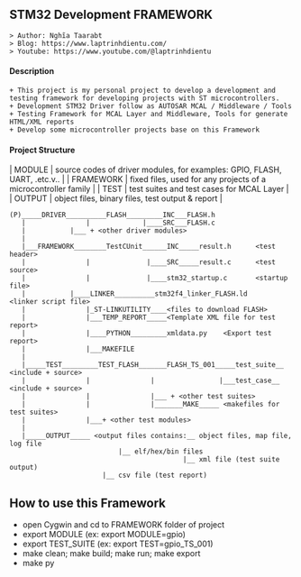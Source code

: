 ## STM32 Development FRAMEWORK
	> Author: Nghĩa Taarabt
	> Blog: https://www.laptrinhdientu.com/
	> Youtube: https://www.youtube.com/@laptrinhdientu
#### Description
	+ This project is my personal project to develop a development and testing framework for developing projects with ST microcontrollers.
	+ Development STM32 Driver follow as AUTOSAR MCAL / Middleware / Tools
	+ Testing Framework for MCAL Layer and Middleware, Tools for generate HTML/XML reports
	+ Develop some microcontroller projects base on this Framework

#### Project Structure
| MODULE | source codes of driver modules, for examples: GPIO, FLASH, UART, .etc.v.. |
| FRAMEWORK | fixed files, used for any projects of a microcontroller family |
| TEST | test suites and test cases for MCAL Layer |
| OUTPUT | object files, binary files, test output & report |

```
(P)_____DRIVER__________FLASH_________INC___FLASH.h
   |	      	   |	         |____SRC___FLASH.c
   |		   |___ + <other driver modules>
   |
   |___FRAMEWORK________TestCUnit______INC_____result.h 	 <test header>
   |               |              |____SRC_____result.c 	 <test source>
   |               |              |____stm32_startup.c 	 	 <startup file>
   |		   |____LINKER__________stm32f4_linker_FLASH.ld 	 <linker script file>
   |               |_ST-LINKUTILITY____<files to download FLASH>
   |               |___TEMP_REPORT_____<Template XML file for test report>
   |               |____PYTHON_________xmldata.py	 <Export test report>
   |               |___MAKEFILE
   |
   |_____TEST_________TEST_FLASH_______FLASH_TS_001_____test_suite__ <include + source>
   |               |               |                |___test_case__ <include + source>
   |               |               |___ + <other test suites> 
   |               |               |_______MAKE_____ <makefiles for test suites>
   |               |___+ <other test modules> 
   |
   |_____OUTPUT_____ <output files contains:__ object files, map file, log file
    					   |__ elf/hex/bin files
                                           |__ xml file (test suite output)
					   |__ csv file (test report)
```

## How to use this Framework
 - open Cygwin and cd to FRAMEWORK folder of project
 - export MODULE (ex: export MODULE=gpio)
 - export TEST_SUITE (ex: export TEST=gpio_TS_001)
 - make clean; make build; make run; make export
 - make py
